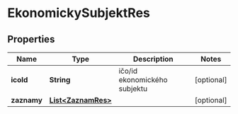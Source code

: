 

# EkonomickySubjektRes


## Properties

| Name | Type | Description | Notes |
|------------ | ------------- | ------------- | -------------|
|**icoId** | **String** | ičo/id ekonomického subjektu  |  [optional] |
|**zaznamy** | [**List&lt;ZaznamRes&gt;**](ZaznamRes.md) |  |  [optional] |



